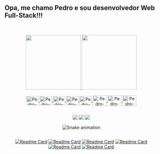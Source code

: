 ## Opa, me chamo Pedro e sou desenvolvedor Web Full-Stack!!!
<br />
<br />
<div align="center">
  <a href="https://github.com/PedroLaraa">
  <img height="180em" src="https://github-readme-stats-sigma-five.vercel.app/api?username=PedroLaraa&show_icons=true&theme=react&line&include_all_commits=true&count_private=true"/>
  <img height="180em" src="https://github-readme-stats-sigma-five.vercel.app/api/top-langs/?username=PedroLaraa&layout=compact&langs_count=7&theme=react&line"/>
</div>
<div align="center"><br>
  <img align="center" alt="Pedro-React" height="30" width="40"
       src="https://cdn.jsdelivr.net/gh/devicons/devicon/icons/react/react-original.svg" />
  <img align="center" alt="Pedro-Node" height="30" width="40"
       src="https://cdn.jsdelivr.net/gh/devicons/devicon/icons/typescript/typescript-original.svg" />
    <img align="center" alt="Pedro-Js" height="30" width="40"
       src="https://cdn.jsdelivr.net/gh/devicons/devicon/icons/javascript/javascript-original.svg" />
  <img align="center" alt="Pedro-Js" height="30" width="40"
              src="https://cdn.jsdelivr.net/gh/devicons/devicon/icons/nodejs/nodejs-original.svg" />
  <img align="center" alt="Pedro-Py" height="30" width="40"
       src="https://cdn.jsdelivr.net/gh/devicons/devicon/icons/mysql/mysql-original-wordmark.svg" />
  <img align="center" alt="Pedro-Bootstrap" height="35" width="45"
       src="https://cdn.jsdelivr.net/gh/devicons/devicon/icons/html5/html5-original.svg" />
  <img align="center" alt="Pedro-Css" height="35" width="45"
       src="https://cdn.jsdelivr.net/gh/devicons/devicon/icons/css3/css3-original.svg" />
  <img align="center" alt="Pedro-Git" height="35" width="45"
       src="https://cdn.jsdelivr.net/gh/devicons/devicon/icons/git/git-original.svg" />
  </div>
  
##
  
<div align="center"> 
  <a href="https://www.instagram.com/pedrinlara_" target="_blank"><img src="https://img.shields.io/badge/-Instagram-%23E4405F?style=for-the-badge&logo=instagram&logoColor=white" target="_blank"></a>
  <a href="https://linkedin.com/in/pedro-lara-497723176/" target="_blank"><img src="https://img.shields.io/badge/-LinkedIn-%230077B5?style=for-the-badge&logo=linkedin&logoColor=white" target="_blank"></a> 
  <a href = "mailto:pedroalveslara@gmail.com"><img src="https://img.shields.io/badge/-Gmail-%23333?style=for-the-badge&logo=gmail&logoColor=white" target="_blank"></a>
  
  ![Snake animation](https://github.com/PedroLaraa/PedroLaraa/blob/output/github-contribution-grid-snake.svg)
  
</div>
  
##

<div align="center">
  
  [![Readme Card](https://github-readme-stats-sigma-five.vercel.app/api/pin/?username=PedroLaraa&repo=Projeto-ECommerce-BackEnd&theme=react&line)](https://github.com/PedroLaraa/Projeto-ECommerce-BackEnd)
  [![Readme Card](https://github-readme-stats-sigma-five.vercel.app/api/pin/?username=PedroLaraa&repo=API-NestJs-Prisma&theme=react&line)](https://github.com/PedroLaraa/API-NestJs-Prisma)
  [![Readme Card](https://github-readme-stats-sigma-five.vercel.app/api/pin/?username=PedroLaraa&repo=Weather-Map&theme=react&line)](https://github.com/PedroLaraa/Weather-Map)
  [![Readme Card](https://github-readme-stats-sigma-five.vercel.app/api/pin/?username=PedroLaraa&repo=Api-Rest-Express-MongoDB&theme=react&line)](https://github.com/PedroLaraa/Api-Rest-Express-MongoDB)
  [![Readme Card](https://github-readme-stats-sigma-five.vercel.app/api/pin/?username=PedroLaraa&repo=JumpMario-Game&theme=react&line)](https://github.com/PedroLaraa/JumpMario-Game)
  [![Readme Card](https://github-readme-stats-sigma-five.vercel.app/api/pin/?username=PedroLaraa&repo=RECOMENDADOR-DE-MUSICAS&theme=react&line)](https://github.com/PedroLaraa/RECOMENDADOR-DE-MUSICAS)
</div>
